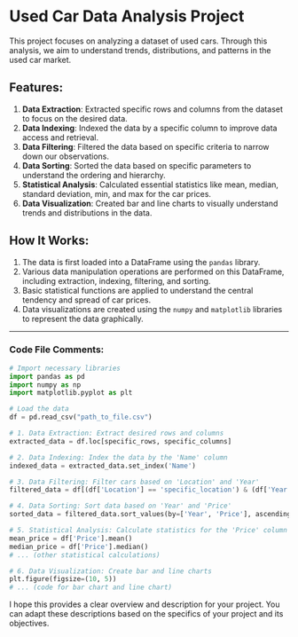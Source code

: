 # Used Car Data Analysis Project

This project focuses on analyzing a dataset of used cars. Through this analysis, we aim to understand trends, distributions, and patterns in the used car market.

## Features:
1. **Data Extraction**: Extracted specific rows and columns from the dataset to focus on the desired data.
2. **Data Indexing**: Indexed the data by a specific column to improve data access and retrieval.
3. **Data Filtering**: Filtered the data based on specific criteria to narrow down our observations.
4. **Data Sorting**: Sorted the data based on specific parameters to understand the ordering and hierarchy.
5. **Statistical Analysis**: Calculated essential statistics like mean, median, standard deviation, min, and max for the car prices.
6. **Data Visualization**: Created bar and line charts to visually understand trends and distributions in the data.

## How It Works:
1. The data is first loaded into a DataFrame using the `pandas` library.
2. Various data manipulation operations are performed on this DataFrame, including extraction, indexing, filtering, and sorting.
3. Basic statistical functions are applied to understand the central tendency and spread of car prices.
4. Data visualizations are created using the `numpy` and `matplotlib` libraries to represent the data graphically.

---

### Code File Comments:
```python
# Import necessary libraries
import pandas as pd
import numpy as np
import matplotlib.pyplot as plt

# Load the data
df = pd.read_csv("path_to_file.csv")

# 1. Data Extraction: Extract desired rows and columns
extracted_data = df.loc[specific_rows, specific_columns]

# 2. Data Indexing: Index the data by the 'Name' column
indexed_data = extracted_data.set_index('Name')

# 3. Data Filtering: Filter cars based on 'Location' and 'Year'
filtered_data = df[(df['Location'] == 'specific_location') & (df['Year'] >= specific_year)]

# 4. Data Sorting: Sort data based on 'Year' and 'Price'
sorted_data = filtered_data.sort_values(by=['Year', 'Price'], ascending=[False, True])

# 5. Statistical Analysis: Calculate statistics for the 'Price' column
mean_price = df['Price'].mean()
median_price = df['Price'].median()
# ... (other statistical calculations)

# 6. Data Visualization: Create bar and line charts
plt.figure(figsize=(10, 5))
# ... (code for bar chart and line chart)
```

I hope this provides a clear overview and description for your project. You can adapt these descriptions based on the specifics of your project and its objectives.
